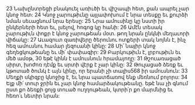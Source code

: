 23 Նախընտրեցի բնակուել առիւծի եւ վիշապի հետ, քան ապրել չար կնոջ հետ:
24 Կնոջ չարութիւնը այլափոխում է նրա տեսքը եւ քուրձի նման սեւացնում նրա երեսը:
25 Նրա ամուսինը կը նստի իր ընկերների հետ եւ, լսելով, հոգոց կը հանի:
26 Ամէն տեսակ չարութիւն փոքր է կնոջ չարութեան մօտ. թող նրան ընկնի մեղաւորի վիճակը:
27 Աւազուտ զառիվերը ծերունու ոտքերի տակ նոյնն է, ինչ հեզ ամուսնու համար լեզուանի կինը:
28 Մի՛ նայիր կնոջ գեղեցկութեանը եւ մի՛ փափագիր:
29 Բարկութիւն է, լրբութիւն եւ մեծ ամօթ,
30 եթէ կինն է ամուսնուն հրամայողը:
31 Թշուառացած սիրտ, խոժոռ դէմք եւ սրտի վէրք է չար կինը:
32 Թուլացած ձեռք եւ կթոտած ծունկ է այն կինը, որ երանի չի տալիս568 իր ամուսնուն:
33 Մեղքի սկիզբը կնոջից է, եւ նրա պատճառով ենք մեռնում բոլորս:
34 Ելք մի՛ տուր ջրին եւ չար կնոջ համարձակութեանը. եթէ նա չի գնում ըստ քո ձեռքի ցոյց տուած ուղղութեան, կտրի՛ր քո մարմնից եւ հեռո՛ւ նետիր նրան:
